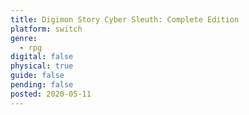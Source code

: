 ```yaml
---
title: Digimon Story Cyber Sleuth: Complete Edition
platform: switch
genre:
  - rpg
digital: false
physical: true
guide: false
pending: false
posted: 2020-05-11
---
```

